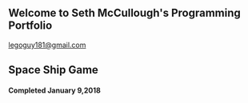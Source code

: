 ## Welcome to Seth McCullough's Programming Portfolio

legoguy181@gmail.com 

## Space Ship Game
#### Completed January 9,2018


